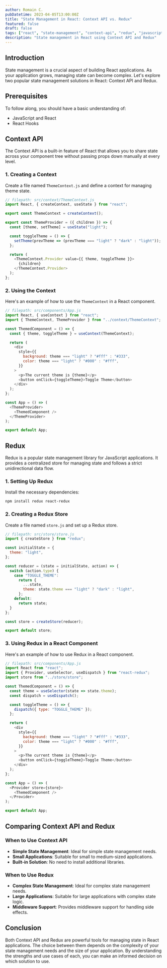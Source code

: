 ```yaml
---
author: Romain C.
pubDatetime: 2023-04-05T13:00:00Z
title: "State Management in React: Context API vs. Redux"
featured: false
draft: false
tags: ["react", "state-management", "context-api", "redux", "javascript"]
description: "State management in React using Context API and Redux"
---
```


## Introduction

State management is a crucial aspect of building React applications. As your application grows, managing state can become complex. Let's explore two popular state management solutions in React: Context API and Redux.

## Prerequisites

To follow along, you should have a basic understanding of:

- JavaScript and React
- React Hooks

## Context API

The Context API is a built-in feature of React that allows you to share state across your component tree without passing props down manually at every level.

### 1. Creating a Context

Create a file named `ThemeContext.js` and define a context for managing theme state.

```javascript
// filepath: src/context/ThemeContext.js
import React, { createContext, useState } from "react";

export const ThemeContext = createContext();

export const ThemeProvider = ({ children }) => {
  const [theme, setTheme] = useState("light");

  const toggleTheme = () => {
    setTheme(prevTheme => (prevTheme === "light" ? "dark" : "light"));
  };

  return (
    <ThemeContext.Provider value={{ theme, toggleTheme }}>
      {children}
    </ThemeContext.Provider>
  );
};
```

### 2. Using the Context

Here's an example of how to use the `ThemeContext` in a React component.

```javascript
// filepath: src/components/App.js
import React, { useContext } from "react";
import { ThemeContext, ThemeProvider } from "../context/ThemeContext";

const ThemedComponent = () => {
  const { theme, toggleTheme } = useContext(ThemeContext);

  return (
    <div
      style={{
        background: theme === "light" ? "#fff" : "#333",
        color: theme === "light" ? "#000" : "#fff",
      }}
    >
      <p>The current theme is {theme}</p>
      <button onClick={toggleTheme}>Toggle Theme</button>
    </div>
  );
};

const App = () => (
  <ThemeProvider>
    <ThemedComponent />
  </ThemeProvider>
);

export default App;
```

## Redux

Redux is a popular state management library for JavaScript applications. It provides a centralized store for managing state and follows a strict unidirectional data flow.

### 1. Setting Up Redux

Install the necessary dependencies:

```sh
npm install redux react-redux
```

### 2. Creating a Redux Store

Create a file named `store.js` and set up a Redux store.

```javascript
// filepath: src/store/store.js
import { createStore } from "redux";

const initialState = {
  theme: "light",
};

const reducer = (state = initialState, action) => {
  switch (action.type) {
    case "TOGGLE_THEME":
      return {
        ...state,
        theme: state.theme === "light" ? "dark" : "light",
      };
    default:
      return state;
  }
};

const store = createStore(reducer);

export default store;
```

### 3. Using Redux in a React Component

Here's an example of how to use Redux in a React component.

```javascript
// filepath: src/components/App.js
import React from "react";
import { Provider, useSelector, useDispatch } from "react-redux";
import store from "../store/store";

const ThemedComponent = () => {
  const theme = useSelector(state => state.theme);
  const dispatch = useDispatch();

  const toggleTheme = () => {
    dispatch({ type: "TOGGLE_THEME" });
  };

  return (
    <div
      style={{
        background: theme === "light" ? "#fff" : "#333",
        color: theme === "light" ? "#000" : "#fff",
      }}
    >
      <p>The current theme is {theme}</p>
      <button onClick={toggleTheme}>Toggle Theme</button>
    </div>
  );
};

const App = () => (
  <Provider store={store}>
    <ThemedComponent />
  </Provider>
);

export default App;
```

## Comparing Context API and Redux

### When to Use Context API

- **Simple State Management**: Ideal for simple state management needs.
- **Small Applications**: Suitable for small to medium-sized applications.
- **Built-in Solution**: No need to install additional libraries.

### When to Use Redux

- **Complex State Management**: Ideal for complex state management needs.
- **Large Applications**: Suitable for large applications with complex state logic.
- **Middleware Support**: Provides middleware support for handling side effects.

## Conclusion

Both Context API and Redux are powerful tools for managing state in React applications. The choice between them depends on the complexity of your state management needs and the size of your application. By understanding the strengths and use cases of each, you can make an informed decision on which solution to use.
